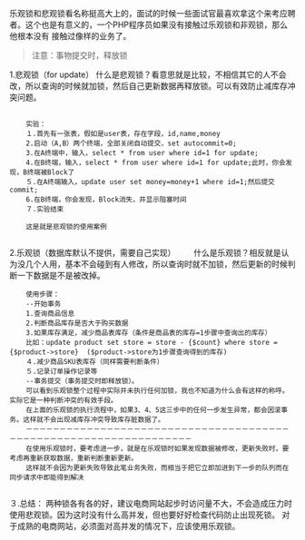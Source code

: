 乐观锁和悲观锁看名称挺高大上的，面试的时候一些面试官最喜欢拿这个来考应聘者。这个也是有意义的，一个PHP程序员如果没有接触过乐观锁和非观锁，那么他根本没有
接触过像样的业务了。

> 注意：事物提交时，释放锁

1.悲观锁（for update）
    什么是悲观锁？看意思就是比较，不相信其它的人不会改，所以查询的时候就加锁，然后自己更新数据再释放锁。可以有效防止减库存冲突问题。
```
    
    实验：
    １.首先有一张表，假如是user表，存在字段，id,name,money
    2.启动（A,B）两个终端，全部关闭自动提交，set autocommit=0;
    3.在A终端中，输入，select * from user where id=1 for update;
    4.在B终端，输入，select * from user where id=1 for update;此时，你会发现，B终端被Block了
    ５.在A终端输入，update user set money=money+1 where id=1;然后提交　commit;
    6.在B终端，你会发现，Block消失，并显示阻塞时间
    ７.实验结束
    
    这是就是悲观锁的使用案例
    
```
    
2.乐观锁（数据库默认不提供，需要自己实现）
　　什么是乐观锁？相反就是认为没几个人用，基本不会碰到有人修改，所以查询时就不加锁，然后更新的时候判断一下数据是不是被改掉。
    
```
    使用步骤：
    --开始事务
    1.查询商品信息
    2.判断商品库存是否大于购买数据
    3.如果库存满足，减少商品表库存（条件是商品表的库存=1步骤中查询出的库存）
    比如：update product set store = store - {$count} where store = {$product->store}  ($product->store为1步骤查询得到的库存)
    ４.减少商品SKU表库存（同样需要判断条件）
    ５.记录订单操作记录等
    --事务提交（事务提交时即释放锁）。
    可以看到乐观锁整个过程中实际并未执行任何加锁，我也不知道为什么会有这样的称呼。实际它是一种判断冲突的有效手段。
    在上面的乐观锁的执行流程中，如果3、4、5这三步中的任何一步发生异常，都会因滚事务。这样就不会出现减库存冲突导致库存脏数据了。
    －－－－－－－－－－－－－－－－－－－－－－－－－－－－－－－－－－－－－－－－－－－－－－－－－－－－－－－－－－－－－－－－－－
    在使用乐观锁时，要考虑进一步，就是在乐观锁时如果发现数据被修改，更新失败时，要考虑再重新获取数据，重新判断重新更新。
    这样就不会因为更新失败导致此笔业务失败，而相当于把它立即加进到下一步的队列而在同步请求中即能得到解决
    
```
  
３.总结：
    两种锁各有各的好，建议电商网站起步时访问量不大，不会造成压力时使用悲观锁。因为这时没有什么高并发，但也要好好检查代码防止出现死锁。
    对于成熟的电商网站，必须面对高并发的情况下，应该使用乐观锁。
    
    
    
